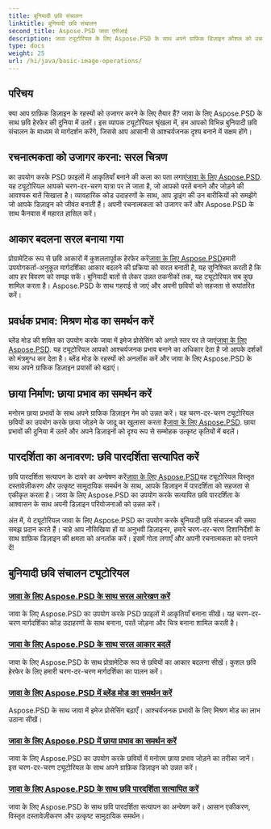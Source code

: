 ```yaml
---
title: बुनियादी छवि संचालन
linktitle: बुनियादी छवि संचालन
second_title: Aspose.PSD जावा एपीआई
description: जावा ट्यूटोरियल के लिए Aspose.PSD के साथ अपने ग्राफ़िक डिज़ाइन कौशल को उन्नत करें। चरण-दर-चरण मार्गदर्शिका में ड्राइंग, आकार बदलना, मिश्रण मोड और पारदर्शिता सत्यापन सीखें।
type: docs
weight: 25
url: /hi/java/basic-image-operations/
---
```


## परिचय

क्या आप ग्राफ़िक डिज़ाइन के रहस्यों को उजागर करने के लिए तैयार हैं? जावा के लिए Aspose.PSD के साथ छवि हेरफेर की दुनिया में उतरें। इस व्यापक ट्यूटोरियल श्रृंखला में, हम आपको विभिन्न बुनियादी छवि संचालन के माध्यम से मार्गदर्शन करेंगे, जिससे आप आसानी से आश्चर्यजनक दृश्य बनाने में सक्षम होंगे।

## रचनात्मकता को उजागर करना: सरल चित्रण

 का उपयोग करके PSD फ़ाइलों में आकृतियाँ बनाने की कला का पता लगाएं[जावा के लिए Aspose.PSD](./simple-drawing/). यह ट्यूटोरियल आपको चरण-दर-चरण यात्रा पर ले जाता है, जो आपको परतें बनाने और जोड़ने की आवश्यक बातें सिखाता है। व्यावहारिक कोड उदाहरणों के साथ, आप ड्राइंग की उन बारीकियों को समझेंगे जो आपके डिज़ाइन को जीवंत बनाती हैं। अपनी रचनात्मकता को उजागर करें और Aspose.PSD के साथ कैनवास में महारत हासिल करें।

## आकार बदलना सरल बनाया गया

 प्रोग्रामेटिक रूप से छवि आकारों में कुशलतापूर्वक हेरफेर करें[जावा के लिए Aspose.PSD](./simple-resizing/)हमारी उपयोगकर्ता-अनुकूल मार्गदर्शिका आकार बदलने की प्रक्रिया को सरल बनाती है, यह सुनिश्चित करती है कि आप हर विवरण को समझ सकें। बुनियादी बातों से लेकर उन्नत तकनीकों तक, यह ट्यूटोरियल सब कुछ शामिल करता है। Aspose.PSD के साथ गहराई से जाएं और अपनी छवियों को सहजता से रूपांतरित करें।

## प्रवर्धक प्रभाव: मिश्रण मोड का समर्थन करें

 ब्लेंड मोड की शक्ति का उपयोग करके जावा में इमेज प्रोसेसिंग को अगले स्तर पर ले जाएं[जावा के लिए Aspose.PSD](./support-blend-modes/). यह ट्यूटोरियल आपको आश्चर्यजनक प्रभाव बनाने का अधिकार देता है जो आपके दर्शकों को मंत्रमुग्ध कर देता है। ब्लेंड मोड के रहस्यों को अनलॉक करें और जावा के लिए Aspose.PSD के साथ अपने ग्राफिक डिज़ाइन प्रयासों को बढ़ाएं।

## छाया निर्माण: छाया प्रभाव का समर्थन करें

 मनोरम छाया प्रभावों के साथ अपने ग्राफिक डिज़ाइन गेम को उन्नत करें। यह चरण-दर-चरण ट्यूटोरियल छवियों का उपयोग करके छाया जोड़ने के जादू का खुलासा करता है[जावा के लिए Aspose.PSD](./support-shadow-effect/). छाया प्रभावों की दुनिया में उतरें और अपने डिज़ाइनों को दृश्य रूप से सम्मोहक उत्कृष्ट कृतियों में बदलें।

## पारदर्शिता का अनावरण: छवि पारदर्शिता सत्यापित करें

 छवि पारदर्शिता सत्यापन के दायरे का अन्वेषण करें[जावा के लिए Aspose.PSD](./verify-image-transparency/)यह ट्यूटोरियल विस्तृत दस्तावेज़ीकरण और उत्कृष्ट सामुदायिक समर्थन के साथ, आपके डिज़ाइन में पारदर्शिता को सहजता से एकीकृत करता है। जावा के लिए Aspose.PSD का उपयोग करके सत्यापित छवि पारदर्शिता के आश्वासन के साथ अपनी डिज़ाइन परियोजनाओं को उन्नत करें।

अंत में, ये ट्यूटोरियल जावा के लिए Aspose.PSD का उपयोग करके बुनियादी छवि संचालन की समग्र समझ प्रदान करते हैं। चाहे आप नौसिखिया हों या अनुभवी डिज़ाइनर, हमारे चरण-दर-चरण दिशानिर्देशों के साथ ग्राफ़िक डिज़ाइन की क्षमता को अनलॉक करें। इसमें गोता लगाएँ और अपनी रचनात्मकता को पनपने दें!
## बुनियादी छवि संचालन ट्यूटोरियल
### [जावा के लिए Aspose.PSD के साथ सरल आरेखण करें](./simple-drawing/)
जावा के लिए Aspose.PSD का उपयोग करके PSD फ़ाइलों में आकृतियाँ बनाना सीखें। यह चरण-दर-चरण मार्गदर्शिका कोड उदाहरणों के साथ बनाना, परतें जोड़ना और चित्र बनाना शामिल करती है।
### [जावा के लिए Aspose.PSD के साथ सरल आकार बदलें](./simple-resizing/)
जावा के लिए Aspose.PSD के साथ प्रोग्रामेटिक रूप से छवियों का आकार बदलना सीखें। कुशल छवि हेरफेर के लिए हमारी चरण-दर-चरण मार्गदर्शिका का पालन करें।
### [जावा के लिए Aspose.PSD में ब्लेंड मोड का समर्थन करें](./support-blend-modes/)
Aspose.PSD के साथ जावा में इमेज प्रोसेसिंग बढ़ाएँ। आश्चर्यजनक प्रभावों के लिए मिश्रण मोड का लाभ उठाना सीखें।
### [जावा के लिए Aspose.PSD में छाया प्रभाव का समर्थन करें](./support-shadow-effect/)
जावा के लिए Aspose.PSD का उपयोग करके छवियों में मनोरम छाया प्रभाव जोड़ने का तरीका जानें। इस चरण-दर-चरण ट्यूटोरियल के साथ अपने ग्राफ़िक डिज़ाइन को उन्नत करें।
### [जावा के लिए Aspose.PSD के साथ छवि पारदर्शिता सत्यापित करें](./verify-image-transparency/)
जावा के लिए Aspose.PSD के साथ छवि पारदर्शिता सत्यापन का अन्वेषण करें। आसान एकीकरण, विस्तृत दस्तावेज़ीकरण और उत्कृष्ट सामुदायिक समर्थन।